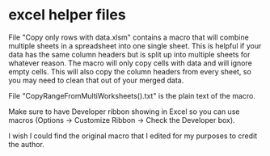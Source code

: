 # excel helper files
File "Copy only rows with data.xlsm" contains a macro that will combine multiple sheets in a spreadsheet into one single sheet. This is helpful if your data has the same column headers but is split up into multiple sheets for whatever reason. The macro will only copy cells with data and will ignore empty cells. This will also copy the column headers from every sheet, so you may need to clean that out of your merged data.

File "CopyRangeFromMultiWorksheets().txt" is the plain text of the macro.

Make sure to have Developer ribbon showing in Excel so you can use macros (Options -> Customize Ribbon -> Check the Developer box).

I wish I could find the original macro that I edited for my purposes to credit the author.
